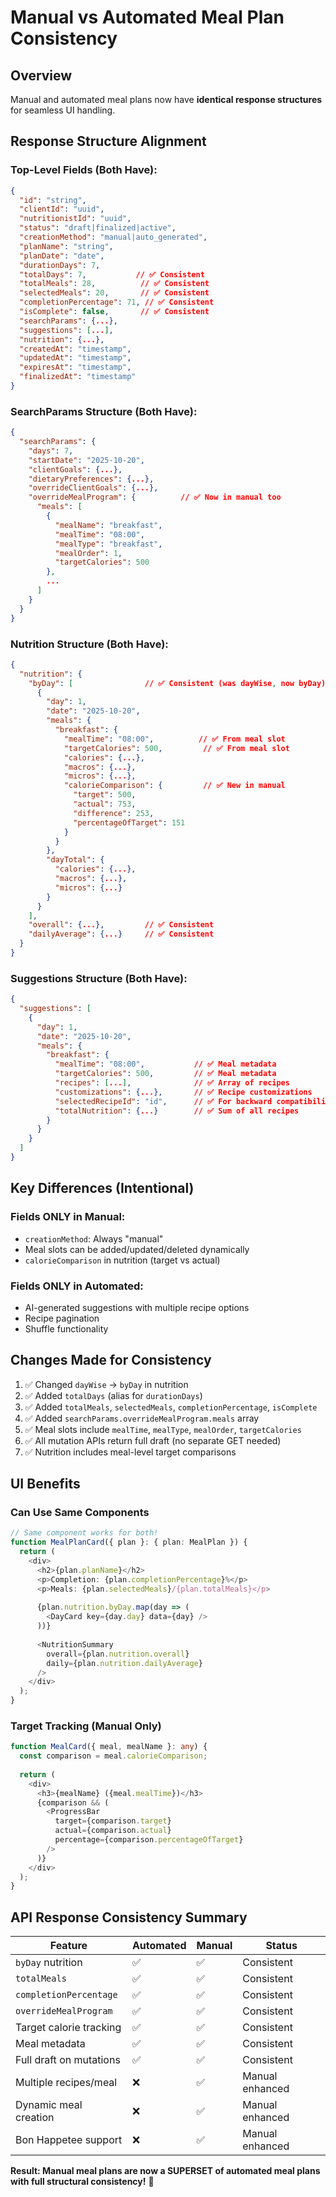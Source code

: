 # Manual vs Automated Meal Plan Consistency

## Overview

Manual and automated meal plans now have **identical response structures** for seamless UI handling.

## Response Structure Alignment

### Top-Level Fields (Both Have):
```json
{
  "id": "string",
  "clientId": "uuid",
  "nutritionistId": "uuid",
  "status": "draft|finalized|active",
  "creationMethod": "manual|auto_generated",
  "planName": "string",
  "planDate": "date",
  "durationDays": 7,
  "totalDays": 7,           // ✅ Consistent
  "totalMeals": 28,          // ✅ Consistent
  "selectedMeals": 20,       // ✅ Consistent
  "completionPercentage": 71, // ✅ Consistent
  "isComplete": false,       // ✅ Consistent
  "searchParams": {...},
  "suggestions": [...],
  "nutrition": {...},
  "createdAt": "timestamp",
  "updatedAt": "timestamp",
  "expiresAt": "timestamp",
  "finalizedAt": "timestamp"
}
```

### SearchParams Structure (Both Have):
```json
{
  "searchParams": {
    "days": 7,
    "startDate": "2025-10-20",
    "clientGoals": {...},
    "dietaryPreferences": {...},
    "overrideClientGoals": {...},
    "overrideMealProgram": {          // ✅ Now in manual too
      "meals": [
        {
          "mealName": "breakfast",
          "mealTime": "08:00",
          "mealType": "breakfast",
          "mealOrder": 1,
          "targetCalories": 500
        },
        ...
      ]
    }
  }
}
```

### Nutrition Structure (Both Have):
```json
{
  "nutrition": {
    "byDay": [                // ✅ Consistent (was dayWise, now byDay)
      {
        "day": 1,
        "date": "2025-10-20",
        "meals": {
          "breakfast": {
            "mealTime": "08:00",          // ✅ From meal slot
            "targetCalories": 500,         // ✅ From meal slot
            "calories": {...},
            "macros": {...},
            "micros": {...},
            "calorieComparison": {         // ✅ New in manual
              "target": 500,
              "actual": 753,
              "difference": 253,
              "percentageOfTarget": 151
            }
          }
        },
        "dayTotal": {
          "calories": {...},
          "macros": {...},
          "micros": {...}
        }
      }
    ],
    "overall": {...},         // ✅ Consistent
    "dailyAverage": {...}     // ✅ Consistent
  }
}
```

### Suggestions Structure (Both Have):
```json
{
  "suggestions": [
    {
      "day": 1,
      "date": "2025-10-20",
      "meals": {
        "breakfast": {
          "mealTime": "08:00",           // ✅ Meal metadata
          "targetCalories": 500,         // ✅ Meal metadata
          "recipes": [...],              // ✅ Array of recipes
          "customizations": {...},       // ✅ Recipe customizations
          "selectedRecipeId": "id",      // ✅ For backward compatibility
          "totalNutrition": {...}        // ✅ Sum of all recipes
        }
      }
    }
  ]
}
```

## Key Differences (Intentional)

### Fields ONLY in Manual:
- `creationMethod`: Always "manual"
- Meal slots can be added/updated/deleted dynamically
- `calorieComparison` in nutrition (target vs actual)

### Fields ONLY in Automated:
- AI-generated suggestions with multiple recipe options
- Recipe pagination
- Shuffle functionality

## Changes Made for Consistency

1. ✅ Changed `dayWise` → `byDay` in nutrition
2. ✅ Added `totalDays` (alias for `durationDays`)
3. ✅ Added `totalMeals`, `selectedMeals`, `completionPercentage`, `isComplete`
4. ✅ Added `searchParams.overrideMealProgram.meals` array
5. ✅ Meal slots include `mealTime`, `mealType`, `mealOrder`, `targetCalories`
6. ✅ All mutation APIs return full draft (no separate GET needed)
7. ✅ Nutrition includes meal-level target comparisons

## UI Benefits

### Can Use Same Components
```typescript
// Same component works for both!
function MealPlanCard({ plan }: { plan: MealPlan }) {
  return (
    <div>
      <h2>{plan.planName}</h2>
      <p>Completion: {plan.completionPercentage}%</p>
      <p>Meals: {plan.selectedMeals}/{plan.totalMeals}</p>
      
      {plan.nutrition.byDay.map(day => (
        <DayCard key={day.day} data={day} />
      ))}
      
      <NutritionSummary 
        overall={plan.nutrition.overall}
        daily={plan.nutrition.dailyAverage}
      />
    </div>
  );
}
```

### Target Tracking (Manual Only)
```typescript
function MealCard({ meal, mealName }: any) {
  const comparison = meal.calorieComparison;
  
  return (
    <div>
      <h3>{mealName} ({meal.mealTime})</h3>
      {comparison && (
        <ProgressBar 
          target={comparison.target}
          actual={comparison.actual}
          percentage={comparison.percentageOfTarget}
        />
      )}
    </div>
  );
}
```

## API Response Consistency Summary

| Feature | Automated | Manual | Status |
|---------|-----------|--------|--------|
| `byDay` nutrition | ✅ | ✅ | Consistent |
| `totalMeals` | ✅ | ✅ | Consistent |
| `completionPercentage` | ✅ | ✅ | Consistent |
| `overrideMealProgram` | ✅ | ✅ | Consistent |
| Target calorie tracking | ✅ | ✅ | Consistent |
| Meal metadata | ✅ | ✅ | Consistent |
| Full draft on mutations | ✅ | ✅ | Consistent |
| Multiple recipes/meal | ❌ | ✅ | Manual enhanced |
| Dynamic meal creation | ❌ | ✅ | Manual enhanced |
| Bon Happetee support | ❌ | ✅ | Manual enhanced |

**Result: Manual meal plans are now a SUPERSET of automated meal plans with full structural consistency!** 🎉

